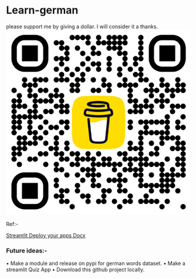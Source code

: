 # Learn-german






please support me by giving a dollar. I will consider it a thanks.
![image](/bmc_qr.png)

Ref:- 

[Streamlit Deploy your apps Docx](https://docs.streamlit.io/deploy/streamlit-community-cloud/deploy-your-app/deploy)

### Future ideas:-
• Make a module and release on pypi for german words dataset. 
• Make a streamlit Quiz App 
• Download this github project locally.
